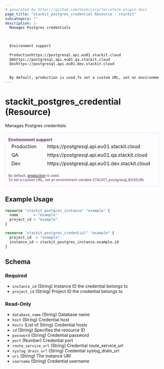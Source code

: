 ```yaml
---
# generated by https://github.com/hashicorp/terraform-plugin-docs
page_title: "stackit_postgres_credential Resource - stackit"
subcategory: ""
description: |-
  Manages Postgres credentials
  
  
  
  Environment support
  
  Productionhttps://postgresql.api.eu01.stackit.cloud
  QAhttps://postgresql.api.eu01.qa.stackit.cloud
  Devhttps://postgresql.api.eu01.dev.stackit.cloud
  
  
  By default, production is used.To set a custom URL, set an environment variable STACKITpostgresqlBASEURL
---
```


# stackit_postgres_credential (Resource)

Manages Postgres credentials
<div class="warning" style='color: #69337A; border: solid #E9D8FD 1px; border-radius: 4px; padding-left:0.7em;margin-top:5px;'>
<span>
<p style='margin-top:1em;'>
<b>Environment support</b>
<table style='border-collapse: separate; margin:0;'>
<tr><td style='width: 100px'>Production</td><td>https://postgresql.api.eu01.stackit.cloud<td></tr>
<tr><td>QA</td><td>https://postgresql.api.eu01.qa.stackit.cloud<td></tr>
<tr><td>Dev</td><td>https://postgresql.api.eu01.dev.stackit.cloud<td></tr>
</table>
<br />
<small>By default, <a href="https://registry.terraform.io/providers/SchwarzIT/stackit/latest/docs#environment">production</a> is used.<br />To set a custom URL, set an environment variable STACKIT_postgresql_BASEURL</small>
</p>
</span>
</div>

## Example Usage

```terraform
resource "stackit_postgres_instance" "example" {
  name       = "example"
  project_id = "example"
}

resource "stackit_postgres_credential" "example" {
  project_id  = "example"
  instance_id = stackit_postgres_instance.example.id
}
```

<!-- schema generated by tfplugindocs -->
## Schema

### Required

- `instance_id` (String) Instance ID the credential belongs to
- `project_id` (String) Project ID the credential belongs to

### Read-Only

- `database_name` (String) Database name
- `host` (String) Credential host
- `hosts` (List of String) Credential hosts
- `id` (String) Specifies the resource ID
- `password` (String) Credential password
- `port` (Number) Credential port
- `route_service_url` (String) Credential route_service_url
- `syslog_drain_url` (String) Credential syslog_drain_url
- `uri` (String) The instance URI
- `username` (String) Credential username


